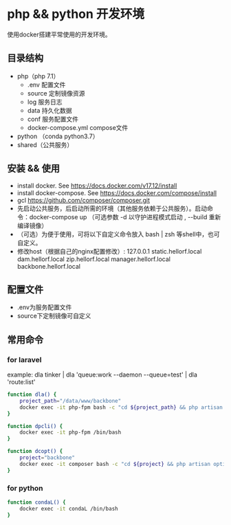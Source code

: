 php && python 开发环境
===========
使用docker搭建平常使用的开发环境。

## 目录结构
- php（php 7.1）
  - .env 配置文件
  - source 定制镜像资源
  - log 服务日志
  - data 持久化数据
  - conf 服务配置文件
  - docker-compose.yml compose文件
- python （conda python3.7）
- shared（公共服务）

## 安装 && 使用
- install docker. See https://docs.docker.com/v17.12/install
- install docker-compose. See https://docs.docker.com/compose/install
- gcl https://github.com/composer/composer.git
- 先启动公共服务，后启动所需的环境（其他服务依赖于公共服务）。启动命令：docker-compose up （可选参数 -d 以守护进程模式启动 , --build 重新编译镜像）
- （可选）为便于使用，可将以下自定义命令放入 bash | zsh 等shell中，也可自定义。
- 修改host（根据自己的nginx配置修改）: 127.0.0.1 static.hellorf.local dam.hellorf.local zip.hellorf.local manager.hellorf.local backbone.hellorf.local

## 配置文件
- .env为服务配置文件
- source下定制镜像可自定义

## 常用命令

### for laravel
example: dla tinker | dla 'queue:work --daemon --queue=test' | dla 'route:list'
```bash
function dla() {
    project_path="/data/www/backbone"
    docker exec -it php-fpm bash -c "cd ${project_path} && php artisan ${1}"
}

function dpcli() {
    docker exec -it php-fpm /bin/bash
}

function dcopt() {
    project="backbone"
    docker exec -it composer bash -c "cd ${project} && php artisan optimize"
}
```
### for python
```bash
function condaL() {
    docker exec -it condaL /bin/bash
}
```
